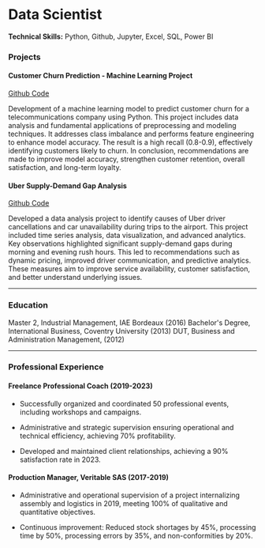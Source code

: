 # Data Scientist

**Technical Skills:** Python, Github, Jupyter, Excel, SQL, Power BI

### Projects
#### Customer Churn Prediction - Machine Learning Project

[Github Code](https://github.com/RomainD91/Project-ML-Customer-Churn-Prediction.git)

Development of a machine learning model to predict customer churn for a telecommunications company using Python. This project includes data analysis and fundamental applications of preprocessing and modeling techniques. It addresses class imbalance and performs feature engineering to enhance model accuracy. The result is a high recall (0.8-0.9), effectively identifying customers likely to churn. In conclusion, recommendations are made to improve model accuracy, strengthen customer retention, overall satisfaction, and long-term loyalty.

#### Uber Supply-Demand Gap Analysis

[Github Code](https://github.com/RomainD91/Project-EDA-Uber-supply-demand.git)

Developed a data analysis project to identify causes of Uber driver cancellations and car unavailability during trips to the airport. This project included time series analysis, data visualization, and advanced analytics. Key observations highlighted significant supply-demand gaps during morning and evening rush hours. This led to recommendations such as dynamic pricing, improved driver communication, and predictive analytics. These measures aim to improve service availability, customer satisfaction, and better understand underlying issues.

---

### Education
Master 2, Industrial Management, IAE Bordeaux (2016)
Bachelor's Degree, International Business, Coventry University (2013)
DUT, Business and Administration Management, (2012)

---

### Professional Experience

#### Freelance Professional Coach (2019-2023)
- Successfully organized and coordinated 50 professional events, including workshops and campaigns.

- Administrative and strategic supervision ensuring operational and technical efficiency, achieving 70% profitability.

- Developed and maintained client relationships, achieving a 90% satisfaction rate in 2023.

#### Production Manager, Veritable SAS (2017-2019)
- Administrative and operational supervision of a project internalizing assembly and logistics in 2019, meeting 100% of qualitative and quantitative objectives.

- Continuous improvement: Reduced stock shortages by 45%, processing time by 50%, processing errors by 35%, and non-conformities by 20%.
